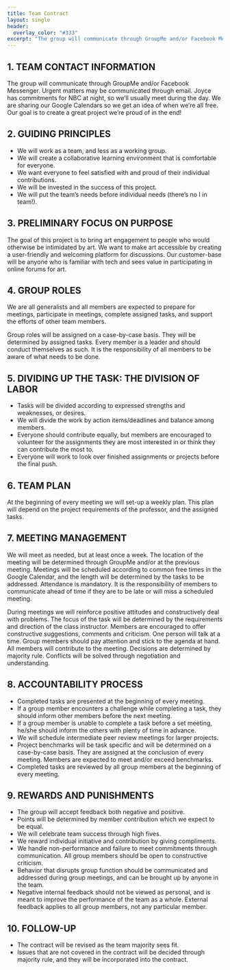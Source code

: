```yaml
---
title: Team Contract
layout: single
header:
  overlay_color: "#333"
excerpt: "The group will communicate through GroupMe and/or Facebook Messenger. Urgent matters may be communicated through email. Joyce has commitments for NBC at night, so we’ll usually meet during the day. We are sharing our Google Calendars so we get an idea of when we’re all free. Our goal is to create a great project we’re proud of in the end!"
---
```


## 1. TEAM CONTACT INFORMATION

The group will communicate through GroupMe and/or Facebook Messenger. Urgent matters may be communicated through email. Joyce has commitments for NBC at night, so we’ll usually meet during the day. We are sharing our Google Calendars so we get an idea of when we’re all free. Our goal is to create a great project we’re proud of in the end!

## 2. GUIDING PRINCIPLES

- We will work as a team, and less as a working group.
- We will create a collaborative learning environment that is comfortable for everyone.
- We want everyone to feel satisfied with and proud of their individual contributions.
- We will be invested in the success of this project.
- We will put the team’s needs before individual needs (there’s no I in team!).
 
## 3. PRELIMINARY FOCUS ON PURPOSE

 The goal of this project is to bring art engagement to people who would otherwise be intimidated by art. We want to make art accessible by creating a user-friendly and welcoming platform for discussions. Our customer-base will be anyone who is familiar with tech and sees value in participating in online forums for art.

## 4. GROUP ROLES

We are all generalists and all members are expected to prepare for meetings, participate in meetings, complete assigned tasks, and support the efforts of other team members.

Group roles will be assigned on a case-by-case basis. They will be determined by assigned tasks. Every member is a leader and should conduct themselves as such. It is the responsibility of all members to be aware of what needs to be done. 

## 5. DIVIDING UP THE TASK:  THE DIVISION OF LABOR

- Tasks will be divided according to expressed strengths and weaknesses, or desires.
- We will divide the work by action items/deadlines and balance among members.  
- Everyone should contribute equally, but members are encouraged to volunteer for the assignments they are most interested in or think they can contribute the most to. 
- Everyone will work to look over finished assignments or projects before the final push.

## 6. TEAM PLAN

At the beginning of every meeting we will set-up a weekly plan. This plan will depend on the project requirements of the professor, and the assigned tasks.


## 7. MEETING MANAGEMENT

We will meet as needed, but at least once a week. The location of the meeting will be determined through GroupMe and/or at the previous meeting. Meetings will be scheduled according to common free times in the Google Calendar, and the length will be determined by the tasks to be addressed. Attendance is mandatory. It is the responsibility of members to communicate ahead of time if they are to be late or will miss a scheduled meeting.

During meetings we will reinforce positive attitudes and constructively deal with problems. The focus of the task will be determined by the requirements and direction of the class instructor. Members are encouraged to offer constructive suggestions, comments and criticism. One person will talk at a time. Group members should pay attention and stick to the agenda at hand. All members will contribute to the meeting. Decisions are determined by majority rule. Conflicts will be solved through negotiation and understanding. 

## 8. ACCOUNTABILITY PROCESS

- Completed tasks are presented at the beginning of every meeting.
- If a group member encounters a challenge while completing a task, they should inform other members before the next meeting.
- If a group member is unable to complete a task before a set meeting, he/she should inform the others with plenty of time in advance.
- We will schedule intermediate peer review meetings for larger projects. 
- Project benchmarks will be task specific and will be determined on a case-by-case basis. They are assigned at the conclusion of every meeting. Members are expected to meet and/or exceed benchmarks. 
- Completed tasks are reviewed by all group members at the beginning of every meeting.

## 9. REWARDS AND PUNISHMENTS

- The group will accept feedback both negative and positive. 
- Points will be determined by member contribution which we expect to be equal.
- We will celebrate team success through high fives.
- We reward individual initiative and contribution by giving compliments.
- We handle non-performance and failure to meet commitments through communication. All group members should be open to constructive criticism. 
- Behavior that disrupts group function should be communicated and addressed during group meetings, and can be brought up by anyone in the team.
- Negative internal feedback should not be viewed as personal, and is meant to improve the performance of the team as a whole. External feedback applies to all group members, not any particular member.

## 10. FOLLOW-UP

- The contract will be revised as the team majority sees fit.
- Issues that are not covered in the contract will be decided through majority rule, and they will be incorporated into the contract.
